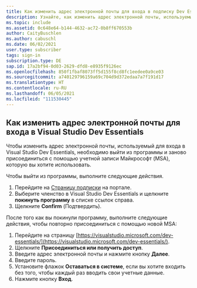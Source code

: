 ```yaml
---
title: Как изменить адрес электронной почты для входа в подписку Dev Essentials?
description: Узнайте, как изменить адрес электронной почты, используемый для входа участников Visual Studio Dev Essentials
ms.topic: include
ms.assetid: 0c648e64-b144-4632-ac72-0b8ff670553b
author: CaityBuschlen
ms.author: cabuschl
ms.date: 06/02/2021
user.type: subscriber
tags: sign-in
subscription.type: DE
sap.id: 17a2bf94-0d03-2629-dfd8-e8935f9126ec
ms.openlocfilehash: 850f1fbaf8073ff5d155f8cd8fc1eedee0a9ce03
ms.sourcegitcommit: a740129796159a69c704d9d372edaa7a7f191d17
ms.translationtype: HT
ms.contentlocale: ru-RU
ms.lasthandoff: 06/05/2021
ms.locfileid: "111530445"
---
```

## <a name="how-to-change-your-sign-in-email-for-visual-studio-dev-essentials"></a>Как изменить адрес электронной почты для входа в Visual Studio Dev Essentials

Чтобы изменить адрес электронной почты, используемый для входа в Visual Studio Dev Essentials, необходимо выйти из программы и заново присоединиться с помощью учетной записи Майкрософт (MSA), которую вы хотите использовать. 

Чтобы выйти из программы, выполните следующие действия.
1. Перейдите на [Страницу подписки](https://my.visualstudio.com/subscriptions) на портале. 
2. Выберите членство в Visual Studio Dev Essentials и щелкните **покинуть программу** в списке ссылок справа.
3. Щелкните **Confirm** (Подтвердить).

После того как вы покинули программу, выполните следующие действия, чтобы повторно присоединиться с помощью новой MSA:
1. Перейдите на страницу [https://visualstudio.microsoft.com/dev-essentials/](https://visualstudio.microsoft.com/dev-essentials/).
0. Щелкните **Присоединиться или получить доступ**.
0. Введите адрес электронной почты и нажмите кнопку **Далее**.
0. Введите пароль.
0. Установите флажок **Оставаться в системе**, если вы хотите входить без того, чтобы каждый раз вводить свои учетные данные.
0. Нажмите кнопку **Вход**.

